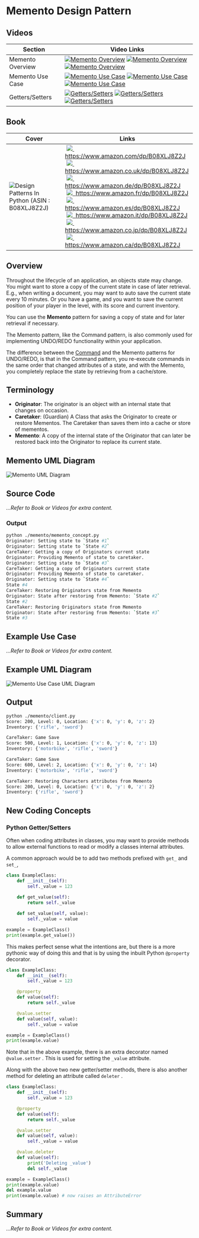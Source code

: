 # Memento Design Pattern

## Videos

Section | Video Links
-|-
Memento Overview | <a id="udemyVideoLink" href="https://www.udemy.com/course/design-patterns-in-python/learn/lecture/25632774/?referralCode=7493DBBBF97FF2B0D24D" target="_blank" title="Memento Overview"><img src="/img/udemy_btn_sm.gif" alt="Memento Overview"/></a>&nbsp;<a id="ytVideoLink" href="https://youtu.be/gQnKnmSu8xA&list=PLKWUX7aMnlEJzRvCXnwFEdk_WJDNjMDOo" target="_blank" title="Memento Overview"><img src="/img/yt_btn_sm.gif" alt="Memento Overview"/></a>&nbsp;<a id="skillShareVideoLink" href="https://skl.sh/34SM2Xg" target="_blank" title="Memento Overview"><img src="/img/skillshare_btn_sm.gif" alt="Memento Overview"/></a>
Memento Use Case | <a id="udemyVideoLink" href="https://www.udemy.com/course/design-patterns-in-python/learn/lecture/25632770/?referralCode=7493DBBBF97FF2B0D24D" target="_blank" title="Memento Use Case"><img src="/img/udemy_btn_sm.gif" alt="Memento Use Case"/></a>&nbsp;<a id="ytVideoLink" href="https://youtu.be/DFEvyjiUA_A&list=PLKWUX7aMnlEJzRvCXnwFEdk_WJDNjMDOo" target="_blank" title="Memento Use Case"><img src="/img/yt_btn_sm.gif" alt="Memento Use Case"/></a>&nbsp;<a id="skillShareVideoLink" href="https://skl.sh/34SM2Xg" target="_blank" title="Memento Use Case"><img src="/img/skillshare_btn_sm.gif" alt="Memento Use Case"/></a>
Getters/Setters | <a id="udemyVideoLink" href="https://www.udemy.com/course/design-patterns-in-python/learn/lecture/25632784/?referralCode=7493DBBBF97FF2B0D24D" target="_blank" title="Getters/Setters"><img src="/img/udemy_btn_sm.gif" alt="Getters/Setters"/></a>&nbsp;<a id="ytVideoLink" href="https://youtu.be/6ijrepx6jgM&list=PLKWUX7aMnlEJzRvCXnwFEdk_WJDNjMDOo" target="_blank" title="Getters/Setters"><img src="/img/yt_btn_sm.gif" alt="Getters/Setters"/></a>&nbsp;<a id="skillShareVideoLink" href="https://skl.sh/34SM2Xg" target="_blank" title="Getters/Setters"><img src="/img/skillshare_btn_sm.gif" alt="Getters/Setters"/></a>

## Book 

Cover | Links
-|-
![Design Patterns In Python (ASIN : B08XLJ8Z2J)](/img/design_patterns_in_python_book_125x178.jpg) | &nbsp;<a href="https://www.amazon.com/dp/B08XLJ8Z2J"><img src="/img/flag_us.gif">&nbsp; https://www.amazon.com/dp/B08XLJ8Z2J</a><br/>&nbsp;<a href="https://www.amazon.co.uk/dp/B08XLJ8Z2J"><img src="/img/flag_uk.gif">&nbsp; https://www.amazon.co.uk/dp/B08XLJ8Z2J</a><br/>&nbsp;<a href="https://www.amazon.de/dp/B08XLJ8Z2J"><img src="/img/flag_de.gif">&nbsp; https://www.amazon.de/dp/B08XLJ8Z2J</a><br/>&nbsp;<a href="https://www.amazon.fr/dp/B08XLJ8Z2J"><img src="/img/flag_fr.gif">&nbsp; https://www.amazon.fr/dp/B08XLJ8Z2J</a><br/>&nbsp;<a href="https://www.amazon.es/dp/B08XLJ8Z2J"><img src="/img/flag_es.gif">&nbsp; https://www.amazon.es/dp/B08XLJ8Z2J</a><br/>&nbsp;<a href="https://www.amazon.it/dp/B08XLJ8Z2J"><img src="/img/flag_it.gif">&nbsp; https://www.amazon.it/dp/B08XLJ8Z2J</a><br/>&nbsp;<a href="https://www.amazon.co.jp/dp/B08XLJ8Z2J"><img src="/img/flag_jp.gif">&nbsp; https://www.amazon.co.jp/dp/B08XLJ8Z2J</a><br/>&nbsp;<a href="https://www.amazon.ca/dp/B08XLJ8Z2J"><img src="/img/flag_ca.gif">&nbsp; https://www.amazon.ca/dp/B08XLJ8Z2J</a>

## Overview

Throughout the lifecycle of an application, an objects state may change. You might want to store a copy of the current state in case of later retrieval. E.g., when writing a document, you may want to auto save the current state every 10 minutes. Or you have a game, and you want to save the current position of your player in the level, with its score and current inventory.

You can use the **Memento** pattern for saving a copy of state and for later retrieval if necessary. 

The Memento pattern, like the Command pattern, is also commonly used for implementing UNDO/REDO functionality within your application.

The difference between the [Command](/command) and the Memento patterns for UNDO/REDO, is that in the Command pattern, you re-execute commands in the same order that changed attributes of a state, and with the Memento, you completely replace the state by retrieving from a cache/store.

## Terminology

* **Originator**: The originator is an object with an internal state that changes on occasion.
* **Caretaker**: (Guardian) A Class that asks the Originator to create or restore Mementos. The Caretaker than saves them into a cache or store of mementos. 
* **Memento**: A copy of the internal state of the Originator that can later be restored back into the Originator to replace its current state. 

## Memento UML Diagram

![Memento UML Diagram](/img/memento_concept.svg)

## Source Code

*...Refer to Book or Videos for extra content.*

<!-- In the concept code, the client creates an object whose state will be periodically recorded. The object will be the Originator.

A Caretaker is also created with a reference to the Originator.

The Originators internal state is changed several times. It is then decided that the Caretaker should make a backup.

More changes are made to the Originator, and then another backup is made.

More changes are made to the Originator, and then it is decided that the first backup should be restored instead.

And then the second backup is restored. -->

### Output

``` bash
python ./memento/memento_concept.py
Originator: Setting state to `State #1`
Originator: Setting state to `State #2`
CareTaker: Getting a copy of Originators current state
Originator: Providing Memento of state to caretaker.
Originator: Setting state to `State #3`
CareTaker: Getting a copy of Originators current state
Originator: Providing Memento of state to caretaker.
Originator: Setting state to `State #4`
State #4
CareTaker: Restoring Originators state from Memento
Originator: State after restoring from Memento: `State #2`
State #2
CareTaker: Restoring Originators state from Memento
Originator: State after restoring from Memento: `State #3`
State #3
```

## Example Use Case

*...Refer to Book or Videos for extra content.*

<!-- There is a game, and the character is progressing through the levels. It has acquired several new items in its inventory, the score is very good and you want to save your progress and continue later. 

You then decide you made a mistake and need to go back to a previous save because you took a wrong turn. -->

## Example UML Diagram

![Memento Use Case UML Diagram](/img/memento_example.svg)

## Output

``` bash
python ./memento/client.py
Score: 200, Level: 0, Location: {'x': 0, 'y': 0, 'z': 2}
Inventory: {'rifle', 'sword'}

CareTaker: Game Save
Score: 500, Level: 1, Location: {'x': 0, 'y': 0, 'z': 13}
Inventory: {'motorbike', 'rifle', 'sword'}

CareTaker: Game Save
Score: 600, Level: 2, Location: {'x': 0, 'y': 0, 'z': 14}
Inventory: {'motorbike', 'rifle', 'sword'}

CareTaker: Restoring Characters attributes from Memento
Score: 200, Level: 0, Location: {'x': 0, 'y': 0, 'z': 2}
Inventory: {'rifle', 'sword'}
```

## New Coding Concepts

### Python Getter/Setters

Often when coding attributes in classes, you may want to provide methods to allow external functions to read or modify a classes internal attributes.

A common approach would be to add two methods prefixed with `get_` and `set_`, 

``` python
class ExampleClass:
    def __init__(self):
        self._value = 123
    
    def get_value(self):
        return self._value

    def set_value(self, value):
        self._value = value

example = ExampleClass()
print(example.get_value())
```

This makes perfect sense what the intentions are, but there is a more pythonic way of doing this and that is by using the inbuilt Python `@property` decorator.

``` python
class ExampleClass:
    def __init__(self):
        self._value = 123

    @property
    def value(self):
        return self._value

    @value.setter
    def value(self, value):
        self._value = value

example = ExampleClass()
print(example.value)
```

Note that in the above example, there is an extra decorator named `@value.setter` . This is used for setting the `_value` attribute.

Along with the above two new getter/setter methods, there is also another method for deleting an attribute called `deleter` .

``` python
class ExampleClass:
    def __init__(self):
        self._value = 123

    @property
    def value(self):
        return self._value

    @value.setter
    def value(self, value):
        self._value = value

    @value.deleter
    def value(self):
        print('Deleting _value')
        del self._value

example = ExampleClass()
print(example.value)
del example.value
print(example.value) # now raises an AttributeError
```

## Summary

*...Refer to Book or Videos for extra content.*